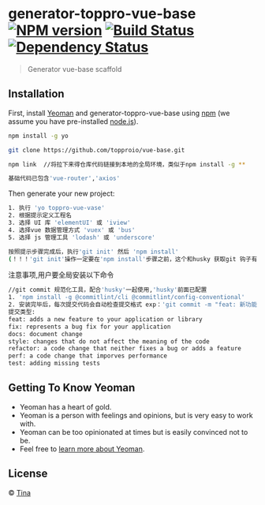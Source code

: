 # generator-toppro-vue-base [![NPM version][npm-image]][npm-url] [![Build Status][travis-image]][travis-url] [![Dependency Status][daviddm-image]][daviddm-url]
> Generator vue-base scaffold

## Installation

First, install [Yeoman](http://yeoman.io) and generator-toppro-vue-base using [npm](https://www.npmjs.com/) (we assume you have pre-installed [node.js](https://nodejs.org/)).

```bash
npm install -g yo

git clone https://github.com/topproio/vue-base.git

npm link  //将拉下来得仓库代码链接到本地的全局环境，类似于npm install -g **

基础代码已包含'vue-router','axios'

```

Then generate your new project:

```bash
1. 执行 'yo toppro-vue-vase'
2. 根据提示定义工程名
3. 选择 UI 库 'elementUI' 或 'iview'
4. 选择vue 数据管理方式 'vuex' 或 'bus'
5. 选择 js 管理工具 'lodash' 或 'underscore'

按照提示步骤完成后，执行'git init' 然后 'npm install'
(！！！'git init'操作一定要在'npm install'步骤之前，这个和husky 获取git 钩子有关，如果没按照这个顺序，删掉node-modules包，重新安装)


```
注意事项,用户要全局安装以下命令

```bash
//git commit 规范化工具，配合'husky'一起使用,'husky'前面已配置
1. 'npm install -g @commitlint/cli @commitlint/config-conventional'
2. 安装完毕后，每次提交代码会自动检查提交格式 exp：'git commit -m "feat: 新功能"';类型关键字和msg 之间要有空格。
提交类型:
feat: adds a new feature to your application or library
fix: represents a bug fix for your application
docs: document change
style: changes that do not affect the meaning of the code
refactor: a code change that neither fixes a bug or adds a feature
perf: a code change that imporves performance
test: adding missing tests

```

## Getting To Know Yeoman

 * Yeoman has a heart of gold.
 * Yeoman is a person with feelings and opinions, but is very easy to work with.
 * Yeoman can be too opinionated at times but is easily convinced not to be.
 * Feel free to [learn more about Yeoman](http://yeoman.io/).

## License

 © [Tina]()


[npm-image]: https://badge.fury.io/js/generator-toppro-vue-base.svg
[npm-url]: https://npmjs.org/package/generator-toppro-vue-base
[travis-image]: https://travis-ci.org/Tina0035/generator-toppro-vue-base.svg?branch=master
[travis-url]: https://travis-ci.org/Tina0035/generator-toppro-vue-base
[daviddm-image]: https://david-dm.org/Tina0035/generator-toppro-vue-base.svg?theme=shields.io
[daviddm-url]: https://david-dm.org/Tina0035/generator-toppro-vue-base
